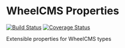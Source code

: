 WheelCMS Properties
=============

[![Build Status](https://travis-ci.org/wheelcms/wheelcms_properties.png?branch=master)](https://travis-ci.org/wheelcms/wheelcms_properties)
[![Coverage Status](https://coveralls.io/repos/wheelcms/wheelcms_properties/badge.png?branch=master)](https://coveralls.io/r/wheelcms/wheelcms_properties?branch=master)

Extensible properties for WheelCMS types
